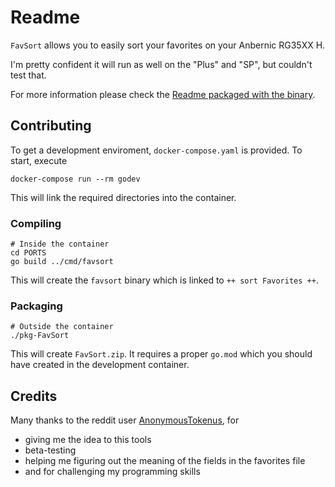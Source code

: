 # Readme

`FavSort` allows you to easily sort your favorites on your Anbernic RG35XX H.

I'm pretty confident it will run as well on the "Plus" and "SP", but couldn't test that.

For more information please check the [Readme packaged with the binary](favsort/artifacts/Readme.md).

## Contributing

To get a development enviroment, `docker-compose.yaml` is provided.
To start, execute

```shell
docker-compose run --rm godev
```

This will link the required directories into the container.

### Compiling

```shell
# Inside the container
cd PORTS
go build ../cmd/favsort
```

This will create the `favsort` binary which is linked to `++ sort Favorites ++`.

### Packaging

```shell
# Outside the container
./pkg-FavSort
```

This will create `FavSort.zip`.
It requires a proper `go.mod` which you should have created in the development container.

## Credits

Many thanks to the reddit user [AnonymousTokenus](https://www.reddit.com/user/AnonymousTokenus/), for

- giving me the idea to this tools
- beta-testing
- helping me figuring out the meaning of the fields in the favorites file
- and for challenging my programming skills

